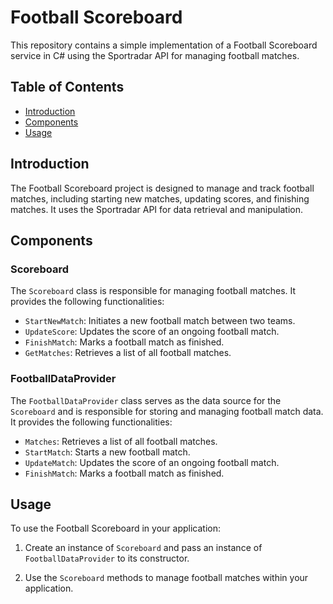 # Football Scoreboard

This repository contains a simple implementation of a Football Scoreboard service in C# using the Sportradar API for managing football matches.

## Table of Contents

- [Introduction](#introduction)
- [Components](#components)
- [Usage](#usage)

## Introduction

The Football Scoreboard project is designed to manage and track football matches, including starting new matches, updating scores, and finishing matches. It uses the Sportradar API for data retrieval and manipulation.

## Components

### Scoreboard

The `Scoreboard` class is responsible for managing football matches. It provides the following functionalities:

- `StartNewMatch`: Initiates a new football match between two teams.
- `UpdateScore`: Updates the score of an ongoing football match.
- `FinishMatch`: Marks a football match as finished.
- `GetMatches`: Retrieves a list of all football matches.

### FootballDataProvider

The `FootballDataProvider` class serves as the data source for the `Scoreboard` and is responsible for storing and managing football match data. It provides the following functionalities:

- `Matches`: Retrieves a list of all football matches.
- `StartMatch`: Starts a new football match.
- `UpdateMatch`: Updates the score of an ongoing football match.
- `FinishMatch`: Marks a football match as finished.

## Usage

To use the Football Scoreboard in your application:

1. Create an instance of `Scoreboard` and pass an instance of `FootballDataProvider` to its constructor.

2. Use the `Scoreboard` methods to manage football matches within your application.